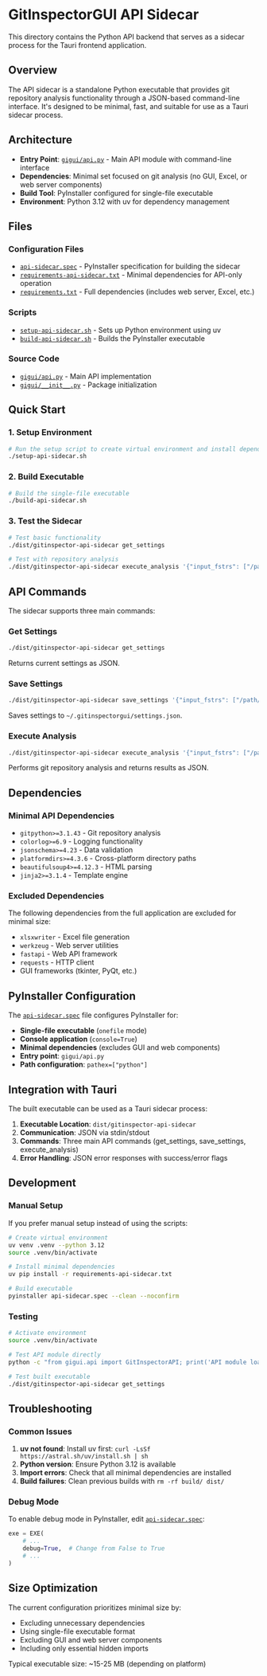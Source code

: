 # GitInspectorGUI API Sidecar

This directory contains the Python API backend that serves as a sidecar process for the Tauri frontend application.

## Overview

The API sidecar is a standalone Python executable that provides git repository analysis functionality through a JSON-based command-line interface. It's designed to be minimal, fast, and suitable for use as a Tauri sidecar process.

## Architecture

- **Entry Point**: [`gigui/api.py`](gigui/api.py) - Main API module with command-line interface
- **Dependencies**: Minimal set focused on git analysis (no GUI, Excel, or web server components)
- **Build Tool**: PyInstaller configured for single-file executable
- **Environment**: Python 3.12 with uv for dependency management

## Files

### Configuration Files
- [`api-sidecar.spec`](api-sidecar.spec) - PyInstaller specification for building the sidecar
- [`requirements-api-sidecar.txt`](requirements-api-sidecar.txt) - Minimal dependencies for API-only operation
- [`requirements.txt`](requirements.txt) - Full dependencies (includes web server, Excel, etc.)

### Scripts
- [`setup-api-sidecar.sh`](setup-api-sidecar.sh) - Sets up Python environment using uv
- [`build-api-sidecar.sh`](build-api-sidecar.sh) - Builds the PyInstaller executable

### Source Code
- [`gigui/api.py`](gigui/api.py) - Main API implementation
- [`gigui/__init__.py`](gigui/__init__.py) - Package initialization

## Quick Start

### 1. Setup Environment

```bash
# Run the setup script to create virtual environment and install dependencies
./setup-api-sidecar.sh
```

### 2. Build Executable

```bash
# Build the single-file executable
./build-api-sidecar.sh
```

### 3. Test the Sidecar

```bash
# Test basic functionality
./dist/gitinspector-api-sidecar get_settings

# Test with repository analysis
./dist/gitinspector-api-sidecar execute_analysis '{"input_fstrs": ["/path/to/repo"]}'
```

## API Commands

The sidecar supports three main commands:

### Get Settings
```bash
./dist/gitinspector-api-sidecar get_settings
```
Returns current settings as JSON.

### Save Settings
```bash
./dist/gitinspector-api-sidecar save_settings '{"input_fstrs": ["/path/to/repo"], "depth": 10}'
```
Saves settings to `~/.gitinspectorgui/settings.json`.

### Execute Analysis
```bash
./dist/gitinspector-api-sidecar execute_analysis '{"input_fstrs": ["/path/to/repo"]}'
```
Performs git repository analysis and returns results as JSON.

## Dependencies

### Minimal API Dependencies
- `gitpython>=3.1.43` - Git repository analysis
- `colorlog>=6.9` - Logging functionality
- `jsonschema>=4.23` - Data validation
- `platformdirs>=4.3.6` - Cross-platform directory paths
- `beautifulsoup4>=4.12.3` - HTML parsing
- `jinja2>=3.1.4` - Template engine

### Excluded Dependencies
The following dependencies from the full application are excluded for minimal size:
- `xlsxwriter` - Excel file generation
- `werkzeug` - Web server utilities
- `fastapi` - Web API framework
- `requests` - HTTP client
- GUI frameworks (tkinter, PyQt, etc.)

## PyInstaller Configuration

The [`api-sidecar.spec`](api-sidecar.spec) file configures PyInstaller for:

- **Single-file executable** (`onefile` mode)
- **Console application** (`console=True`)
- **Minimal dependencies** (excludes GUI and web components)
- **Entry point**: `gigui/api.py`
- **Path configuration**: `pathex=["python"]`

## Integration with Tauri

The built executable can be used as a Tauri sidecar process:

1. **Executable Location**: `dist/gitinspector-api-sidecar`
2. **Communication**: JSON via stdin/stdout
3. **Commands**: Three main API commands (get_settings, save_settings, execute_analysis)
4. **Error Handling**: JSON error responses with success/error flags

## Development

### Manual Setup

If you prefer manual setup instead of using the scripts:

```bash
# Create virtual environment
uv venv .venv --python 3.12
source .venv/bin/activate

# Install minimal dependencies
uv pip install -r requirements-api-sidecar.txt

# Build executable
pyinstaller api-sidecar.spec --clean --noconfirm
```

### Testing

```bash
# Activate environment
source .venv/bin/activate

# Test API module directly
python -c "from gigui.api import GitInspectorAPI; print('API module loaded successfully')"

# Test built executable
./dist/gitinspector-api-sidecar get_settings
```

## Troubleshooting

### Common Issues

1. **uv not found**: Install uv first: `curl -LsSf https://astral.sh/uv/install.sh | sh`
2. **Python version**: Ensure Python 3.12 is available
3. **Import errors**: Check that all minimal dependencies are installed
4. **Build failures**: Clean previous builds with `rm -rf build/ dist/`

### Debug Mode

To enable debug mode in PyInstaller, edit [`api-sidecar.spec`](api-sidecar.spec):

```python
exe = EXE(
    # ...
    debug=True,  # Change from False to True
    # ...
)
```

## Size Optimization

The current configuration prioritizes minimal size by:
- Excluding unnecessary dependencies
- Using single-file executable format
- Excluding GUI and web server components
- Including only essential hidden imports

Typical executable size: ~15-25 MB (depending on platform)